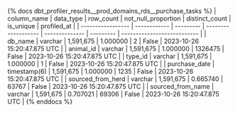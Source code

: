 {% docs dbt_profiler_results__prod_domains_rds__purchase_tasks  %}
| column_name       | data_type    | row_count | not_null_proportion | distinct_count | is_unique | profiled_at                 |
| ----------------- | ------------ | --------- | ------------------- | -------------- | --------- | --------------------------- |
| db_name           | varchar      | 1,591,675 |            1.000000 |              2 |     False | 2023-10-26 15:20:47.875 UTC |
| animal_id         | varchar      | 1,591,675 |            1.000000 |        1326475 |     False | 2023-10-26 15:20:47.875 UTC |
| type_id           | varchar      | 1,591,675 |            1.000000 |              1 |     False | 2023-10-26 15:20:47.875 UTC |
| purchase_date     | timestamp(6) | 1,591,675 |            1.000000 |           1235 |     False | 2023-10-26 15:20:47.875 UTC |
| sourced_from_herd | varchar      | 1,591,675 |            0.665740 |          63767 |     False | 2023-10-26 15:20:47.875 UTC |
| sourced_from_name | varchar      | 1,591,675 |            0.707021 |          69306 |     False | 2023-10-26 15:20:47.875 UTC |
{% enddocs %}
